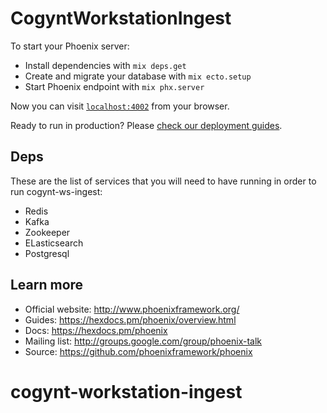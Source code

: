 # CogyntWorkstationIngest 

To start your Phoenix server:

  * Install dependencies with `mix deps.get`
  * Create and migrate your database with `mix ecto.setup`
  * Start Phoenix endpoint with `mix phx.server`

Now you can visit [`localhost:4002`](http://localhost:4002) from your browser.

Ready to run in production? Please [check our deployment guides](https://hexdocs.pm/phoenix/deployment.html).

## Deps

These are the list of services that you will need to have running in order to run cogynt-ws-ingest:

- Redis
- Kafka
- Zookeeper
- ELasticsearch
- Postgresql

## Learn more

  * Official website: http://www.phoenixframework.org/
  * Guides: https://hexdocs.pm/phoenix/overview.html
  * Docs: https://hexdocs.pm/phoenix
  * Mailing list: http://groups.google.com/group/phoenix-talk
  * Source: https://github.com/phoenixframework/phoenix
# cogynt-workstation-ingest
